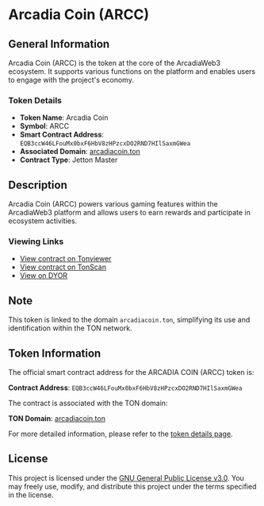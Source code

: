 # Arcadia Coin (ARCC)

## General Information
Arcadia Coin (ARCC) is the token at the core of the ArcadiaWeb3 ecosystem. It supports various functions on the platform and enables users to engage with the project's economy.

### Token Details
- **Token Name**: Arcadia Coin
- **Symbol**: ARCC
- **Smart Contract Address**: `EQB3ccW46LFouMx0bxF6HbV8zHPzcxDO2RND7HIlSaxmGWea`
- **Associated Domain**: [arcadiacoin.ton](https://tonviewer.com/arcadiacoin.ton)
- **Contract Type**: Jetton Master

## Description
Arcadia Coin (ARCC) powers various gaming features within the ArcadiaWeb3 platform and allows users to earn rewards and participate in ecosystem activities.

### Viewing Links
- [View contract on Tonviewer](https://tonviewer.com/arcadiacoin.ton)
- [View contract on TonScan](https://tonscan.org/address/EQB3ccW46LFouMx0bxF6HbV8zHPzcxDO2RND7HIlSaxmGWea)
- [View on DYOR](https://dyor.io/ru/token/EQB3ccW46LFouMx0bxF6HbV8zHPzcxDO2RND7HIlSaxmGWea)

## Note
This token is linked to the domain `arcadiacoin.ton`, simplifying its use and identification within the TON network.
## Token Information
The official smart contract address for the ARCADIA COIN (ARCC) token is:

**Contract Address**: `EQB3ccW46LFouMx0bxF6HbV8zHPzcxDO2RND7HIlSaxmGWea`

The contract is associated with the TON domain:

**TON Domain**: [arcadiacoin.ton](https://tonviewer.com/arcadiacoin.ton)

For more detailed information, please refer to the [token details page](https://dyor.io/ru/token/EQB3ccW46LFouMx0bxF6HbV8zHPzcxDO2RND7HIlSaxmGWea).
## License
This project is licensed under the [GNU General Public License v3.0](./LICENSE). You may freely use, modify, and distribute this project under the terms specified in the license.
